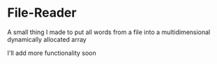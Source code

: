 # File-Reader
A small thing I made to put all words from a file into a multidimensional dynamically allocated array

I'll add more functionality soon 
